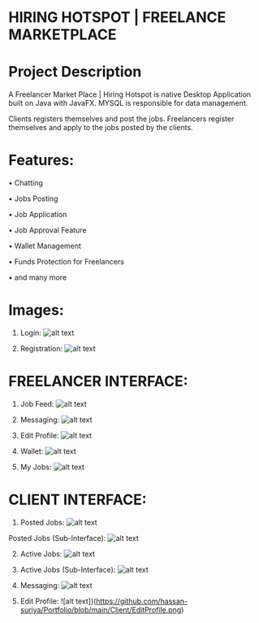 HIRING HOTSPOT | FREELANCE MARKETPLACE
=======================================

Project Description
====================
A Freelancer Market Place | Hiring Hotspot is native Desktop Application built on Java with JavaFX. MYSQL is responsible for data management.

Clients registers themselves and post the jobs.
Freelancers register themselves and apply to the jobs posted by the clients.

Features:
===========

• Chatting

• Jobs Posting

• Job Application

• Job Approval Feature

• Wallet Management

• Funds Protection for Freelancers

• and many more

Images:
=======
1. Login:
![alt text](https://github.com/hassan-suriya/Portfolio/blob/main/Images/HiringHotspotLogin.png)

2. Registration:
![alt text](https://github.com/hassan-suriya/Portfolio/blob/main/Images/HiringHotspotRegistration.png)

FREELANCER INTERFACE:
====================

1. Job Feed:
![alt text](https://github.com/hassan-suriya/Portfolio/blob/main/Images/Freelancer/JobFeed.png)

2. Messaging:
![alt text](https://github.com/hassan-suriya/Portfolio/blob/main/Images/Freelancer/Messaging.png)

3. Edit Profile:
![alt text](https://github.com/hassan-suriya/Portfolio/blob/main/Images/Freelancer/EditProfile.png)

4. Wallet:
![alt text](https://github.com/hassan-suriya/Portfolio/blob/main/Images/Freelancer/Wallet.png)

5. My Jobs:
![alt text](https://github.com/hassan-suriya/Portfolio/blob/main/Images/Freelancer/MyJobs.png) 

CLIENT INTERFACE:
================

1. Posted Jobs:
![alt text](https://github.com/hassan-suriya/Portfolio/blob/main/Client/PostedJobs.png)

Posted Jobs (Sub-Interface):
![alt text](https://github.com/hassan-suriya/Portfolio/blob/main/Client/Applications.png)

2. Active Jobs:
![alt text](https://github.com/hassan-suriya/Portfolio/blob/main/Client/ActiveJobs.png)

3. Active Jobs (Sub-Interface):
![alt text](https://github.com/hassan-suriya/Portfolio/blob/main/Client/ActiveJobs2.png)

4. Messaging:
![alt text](https://github.com/hassan-suriya/Portfolio/blob/main/Client/Messaging.png)

5. Edit Profile:
![alt text])(https://github.com/hassan-suriya/Portfolio/blob/main/Client/EditProfile.png)
